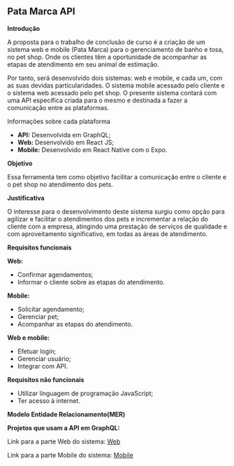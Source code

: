 ## Pata Marca API

**Introdução**

A proposta para o trabalho de conclusão de curso é a criação de um sistema web e mobile  (Pata Marca) para o gerenciamento de banho e tosa, no pet shop. Onde os clientes têm a oportunidade de acompanhar as etapas de atendimento em seu animal de estimação.

Por tanto, será desenvolvido dois sistemas: web e mobile, e cada um, com as suas devidas particularidades. O sistema mobile acessado pelo cliente e o sistema web acessado pelo pet shop. O presente sistema contará com uma API específica criada para o mesmo e destinada a fazer a comunicação entre as plataformas.

Informações sobre cada plataforma
*  **API:** Desenvolvida em GraphQL; 
*  **Web:** Desenvolvido em React JS;
*  **Mobile:** Desenvolvido em React Native com o Expo.

**Objetivo**

Essa ferramenta tem como objetivo facilitar a comunicação entre o cliente e o pet shop no atendimento dos pets.

**Justificativa**

O interesse para o desenvolvimento deste sistema surgiu como opção para agilizar e facilitar o atendimentos dos pets e incrementar a relação do cliente com a empresa, atingindo uma prestação de serviços de qualidade e com aproveitamento significativo, em todas as áreas de atendimento.

**Requisitos funcionais**

**Web:** 
* Confirmar agendamentos;
* Informar o cliente sobre as etapas do atendimento.

**Mobile:** 
* Solicitar agendamento;
* Gerenciar pet;
* Acompanhar as etapas do atendimento.

**Web e mobile:** 
* Efetuar login;
* Gerenciar usuário;
* Integrar com API.

**Requisitos não funcionais**
* Utilizar linguagem de programação JavaScript;
* Ter acesso à internet.

**Modelo Entidade Relacionamento(MER)**

**Projetos que usam a API em GraphQL:**

Link para a parte Web do sistema: [Web](https://gitlab.com/senac_pos-tcc_desenvolvimento-web-mobile-2019/projeto_tcc-7/pata-marca-web)

Link para a parte Mobile do sistema: [Mobile](https://gitlab.com/senac_pos-tcc_desenvolvimento-web-mobile-2019/projeto_tcc-7/pata-marca-mobile)

